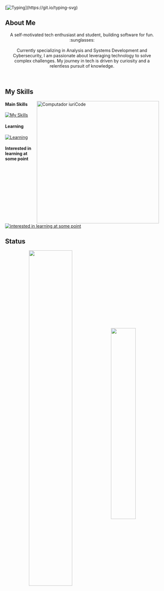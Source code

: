 [![Typing](https://readme-typing-svg.demolab.com?font=Fira+Code&weight=900&size=30&pause=1000&random=false&width=435&lines=Hey%2C+nice+to+see+you!;I'm+Gabriel.)](https://git.io/typing-svg)
## About Me
<p align="center"> A self-motivated tech enthusiast and student, building software for fun. :sunglasses: <br><br>
Currently specializing in Analysis and Systems Development and Cybersecurity, I am passionate about leveraging technology to solve complex challenges. My journey in tech is driven by curiosity and a relentless pursuit of knowledge.
<br><br>

<br>

## My Skills
  <img src="https://raw.githubusercontent.com/MicaelliMedeiros/micaellimedeiros/master/image/computer-illustration.png" min-width="400px" max-width="400px" width="400px" align="right" alt="Computador iuriCode">

#### Main Skills
[![My Skills](https://skillicons.dev/icons?i=html,css,js,react,tailwind,mysql,postman)](https://skillicons.dev)

#### Learning
[![Learning](https://skillicons.dev/icons?i=jest,typescript,mongodb,nodejs,express,aws,azure)](https://skillicons.dev)

#### Interested in learning at some point
[![interested in learning at some point](https://skillicons.dev/icons?i=sass,flutter,kotlin,java,electron,nextjs,nginx)](https://skillicons.dev)

## Status
<div align="center" style="margin-bottom: 100px;">
    <img width="53%" align="center" src="https://github-readme-stats-eta-two-78.vercel.app/api?username=GabrielAlerrandro&show_icons=true&hide_border=false&line_height=20&include_all_commits=true&theme=algolia" />
    <img width="40%" align="center" src="https://github-readme-stats-eta-two-78.vercel.app/api/top-langs/?username=GabrielAlerrandro&layout=compact&theme=algolia" />
</div>
